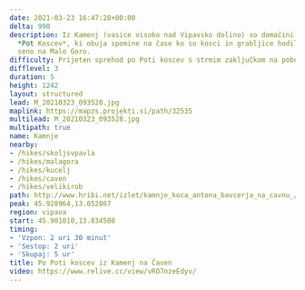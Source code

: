 ```yaml
---
date: 2021-03-23 16:47:28+00:00
delta: 990
description: Iz Kamenj (vasice visoko nad Vipavsko dolino) so domačini speljali prijetno
  *Pot Koscev*, ki obuja spomine na čase ko so kosci in grabljice hodili pripravljat
  seno na Malo Goro.
difficulty: Prijeten sprehod po Poti koscev s strmim zaključkom na pobočjih Čavna
difflevel: 3
duration: 5
height: 1242
layout: structured
lead: M_20210323_093528.jpg
maplink: https://mapzs.projekti.si/path/32535
multilead: M_20210323_093528.jpg
multipath: true
name: Kamnje
nearby:
- /hikes/skoljsvpavla
- /hikes/malagora
- /hikes/kucelj
- /hikes/caven
- /hikes/velikirob
path: http://www.hribi.net/izlet/kamnje_koca_antona_bavcerja_na_cavnu_/26/500/1483
peak: 45.928964,13.852867
region: vipava
start: 45.901010,13.834580
timing:
- 'Vzpon: 2 uri 30 minut'
- 'Sestop: 2 uri'
- 'Skupaj: 5 ur'
title: Po Poti koscev iz Kamenj na Čaven
video: https://www.relive.cc/view/vRO7nzeEdyv/
---
```

